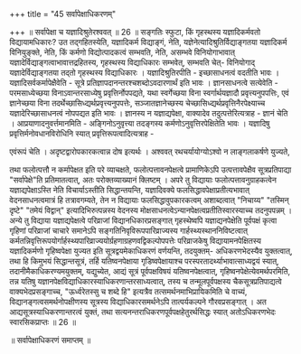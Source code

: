 +++
title = "45 सर्वापेक्षाधिकरणम्"

+++
॥ सर्वापेक्षा च यज्ञादिश्रुतेरश्ववत् ॥ 26 ॥ सङ्गतिः स्फुटा, किं गृहस्थस्य यज्ञादिकर्मवतो विद्यायामधिकारः? उत तद्गहितस्येति, यज्ञादिकर्म विद्याङ्गं, नेति, यज्ञेनेत्यादिश्रुतिर्विद्याङ्गतया यज्ञादिकर्म विनियुङ्क्ते, नेति, किं कर्मणो विद्योत्पादकत्वं सम्भवति, नेति, असम्भवे विनियोगाभावात् यज्ञादेर्विद्याङ्गत्वाभावात्तद्रहितस्य, गृहस्थस्य विद्याधिकारः सम्भवेत्, सम्भवति चेत्- विनियोगाद् यज्ञादेर्विद्याङ्गतया तद्तो गृहस्थस्य विद्याधिकारः । यज्ञादिश्रुतिरपीति - इच्छासाधनत्वं वदतीति भावः । यज्ञादिसर्वकर्मापेक्षैवेति - सूत्रे प्रतिज्ञापदानन्तरश्चशब्दोऽवदारणार्थं इति भावः । ज्ञानसाधनत्वे सत्येवेति - परमसाध्येच्छया विनाऽवान्तरसाध्येषु प्रवृत्तिर्नोपपद्यते, यथा स्वर्गेच्छया विना स्वर्गार्थयज्ञादौ प्रवृत्त्यनुपपत्तिः, एवं ज्ञानेच्छया विना तदर्थेच्छासिध्द्यर्थप्रवृत्त्यनुपपत्तेः, सञ्जातज्ञानेच्छस्य चेच्छासिध्द्यर्थप्रवृत्तिनैरपेक्ष्याच्च यज्ञादेरिच्छासाधनत्वं नोपपद्यत इति भावः । ज्ञानस्य न यज्ञाद्यपेक्षा, वाक्यादेव तदुत्पत्तेरित्यत्राह - ज्ञानं चेति । आप्रयाणादनुवर्त्तमानमिति - अङ्गिनोऽनुवृत्त्या तदङ्गस्य कर्मणोऽनुवृत्तिरपेक्षितेति भावः । यज्ञादिषु प्रवृत्तिर्मनोवधानविरोधिनि स्यात् प्रवृत्तिरूपत्वादित्यत्राह -

एवंरूपं चेति । अदृष्टद्वारोपकारकत्वान्न दोष इत्यर्थः । अश्ववत् रथचर्यायोग्योऽश्वो न लाङ्गलाकर्षणे युज्यते,

तथा फलोत्पत्तौ न कर्मापेक्षत इति परे व्याचक्षते, फलोत्पत्तावनपेक्षत्वे प्रामाणिकेऽपि उत्पत्तावपेक्षैव सूत्रप्रतिपाद्या "सर्वापेक्षे"ति प्रतिमातत्वात्, अतः परोक्तव्याख्यानं क्लिष्टम् । अपरे तु विद्यायाः फलोत्पत्तावनुग्राहकत्वेन यज्ञाद्यपेक्षाऽस्ति नेति विचार्याऽस्तीति सिद्धान्तयन्ति, यज्ञादिवक्ये फलसिद्धावपेक्षाप्रतीत्यभावात् वेदनसाधनत्वमात्रं हि तत्रावगम्यते, तेन न विद्यायाः फलसिद्धावुपकारकत्वम् अशाब्दत्वात् "निचाय्य" "तस्मिन् दृष्टे" "तमेयं विद्वान्" इत्यादिभिरुत्पन्नस्य वेदनस्य मोक्षसाधनत्वेऽन्यानपेक्षत्वप्रतीतिस्वारस्याच्च तदनुपपन्नम् । अन्ये तु विद्याया यज्ञाद्यपेक्षत्वे परिव्राजां विद्यानधिकारप्रसङ्गात् गृहस्थेष्वपि यज्ञाद्यनपेक्षेति पूर्वपक्षं कृत्वा गृहिणां परिव्राजां चाचारे समानेऽपि सङ्गतिनिवृविरूपपारिव्राज्यस्य गार्हस्थ्यस्थाननिविष्टत्वात् कर्मतन्निवृत्तिरूपयोर्गार्हस्थ्यपारिव्राज्ययोर्ग्रहणाग्रहणवद्विकल्पोपपत्तेः परिव्राजकेषु विद्यायामनपेक्षितस्य यज्ञादिकर्मणो गृहिष्वपेक्षा युज्यत इति सूत्रद्वयमेकाधिकरणं वर्णयन्ति, तदयुक्तम्- अधिकरणभेदस्यैव युक्तत्वात्, तथा हि किमुभयं सिद्धान्तसूत्रं, तर्हि यतिष्वनपेक्षाया गृडिष्वपेक्षायाश्च परस्परतादर्थ्याभावात्साध्यद्वयं स्यात्, तदानीमैकाधिकरण्यमयुक्तम्, यद्युच्येत, आद्यं सूत्रं पूर्वपक्षविषयं यतिष्वनपेक्षत्वात्, गृहिष्वनपेक्षेत्येवमर्थपरमिति, तन्न यतिषु यज्ञानपेक्षविद्याधिकारस्याधिकरणान्तरसाध्यत्वात्, तस्य च तन्मूलपूर्वपक्षस्य चैकसूत्रप्रतिपाद्यत्वे वाक्यभेदप्रसङ्गाच्च, "ऊर्ध्वरेतस्सु च शब्दे हि" इत्यत्रैव तत्समर्थनमाभिप्रायिकमिति चे वाच्यं, विद्यानङ्गत्वसमर्थनोपक्षीणस्य सूत्रस्य विद्याधिकारसमर्थनेऽपि तात्पर्यकल्पने गौरवप्रसङ्गात् । अत आद्यसूत्रस्याधिकरणान्तरत्वं युक्तं, तथा सत्यनन्तराधिकरणपूर्वपक्षहेतुरर्थसिद्धः स्यात् अतोऽधिकरणभेदः स्वारसिकप्राप्तः ॥ 26 ॥

॥ सर्वापेक्षाधिकरणं समाप्तम् ॥

